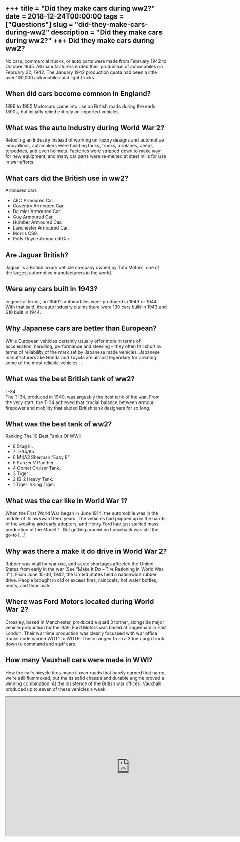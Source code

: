 +++
title = "Did they make cars during ww2?"
date = 2018-12-24T00:00:00
tags = ["Questions"]
slug = "did-they-make-cars-during-ww2"
description = "Did they make cars during ww2?"
+++
Did they make cars during ww2?
------------------------------

No cars, commercial trucks, or auto parts were made from February 1942 to October 1945. All manufacturers ended their production of automobiles on February 22, 1942. The January 1942 production quota had been a little over 100,000 automobiles and light trucks.

When did cars become common in England?
---------------------------------------

1896 to 1900 Motorcars came into use on British roads during the early 1890s, but initially relied entirely on imported vehicles.

What was the auto industry during World War 2?
----------------------------------------------

Retooling an Industry Instead of working on luxury designs and automotive innovations, automakers were building tanks, trucks, airplanes, Jeeps, torpedoes, and even helmets. Factories were stripped down to make way for new equipment, and many car parts were re-melted at steel mills for use in war efforts.

What cars did the British use in ww2?
-------------------------------------

Armoured cars

- AEC Armoured Car.
- Coventry Armoured Car.
- Daimler Armoured Car.
- Guy Armoured Car.
- Humber Armoured Car.
- Lanchester Armoured Car.
- Morris CS9.
- Rolls-Royce Armoured Car.

Are Jaguar British?
-------------------

Jaguar is a British luxury vehicle company owned by Tata Motors, one of the largest automotive manufacturers in the world.

Were any cars built in 1943?
----------------------------

In general terms, no 1940’s automobiles were produced in 1943 or 1944. With that said, the auto industry claims there were 139 cars built in 1943 and 610 built in 1944.

Why Japanese cars are better than European?
-------------------------------------------

While European vehicles certainly usually offer more in terms of acceleration, handling, performance and steering – they often fall short in terms of reliability of the mark set by Japanese made vehicles. Japanese manufacturers like Honda and Toyota are almost legendary for creating some of the most reliable vehicles …

What was the best British tank of ww2?
--------------------------------------

T-34  
The T-34, produced in 1940, was arguably the best tank of the war. From the very start, the T-34 achieved that crucial balance between armour, firepower and mobility that eluded British tank designers for so long.

What was the best tank of ww2?
------------------------------

Ranking The 10 Best Tanks Of WWII

- 8 Stug III.
- 7 T-34/85.
- 6 M4A3 Sherman “Easy 8”
- 5 Panzer V Panther.
- 4 Comet Cruiser Tank.
- 3 Tiger I.
- 2 IS-2 Heavy Tank.
- 1 Tiger II/King Tiger.

What was the car like in World War 1?
-------------------------------------

When the First World War began in June 1914, the automobile was in the middle of its awkward teen years. The vehicles had popped up in the hands of the wealthy and early adopters, and Henry Ford had just started mass production of the Model T. But getting around on horseback was still the go-to \[…\]

Why was there a make it do drive in World War 2?
------------------------------------------------

Rubber was vital for war use, and acute shortages affected the United States from early in the war (See “Make It Do – Tire Rationing in World War II” ). From June 15-30, 1942, the United States held a nationwide rubber drive. People brought in old or excess tires, raincoats, hot water bottles, boots, and floor mats.

Where was Ford Motors located during World War 2?
-------------------------------------------------

Crossley, based in Manchester, produced a quad 3 tonner, alongside major vehicle production for the RAF. Ford Motors was based at Dagenham in East London. Their war time production was clearly focussed with war office trucks code named WOT1 to WOT6. These ranged from a 3 ton cargo truck down to command and staff cars.

How many Vauxhall cars were made in WWI?
----------------------------------------

How the car’s bicycle tires made it over roads that barely earned that name, we’re still flummoxed, but the its solid chassis and durable engine proved a winning combination. At the insistence of the British war offices, Vauxhall produced up to seven of these vehicles a week.

<iframe allow="accelerometer; autoplay; clipboard-write; encrypted-media; gyroscope; picture-in-picture" allowfullscreen="" class="__youtube_prefs__  epyt-is-override  no-lazyload" data-no-lazy="1" data-origheight="433" data-origwidth="770" data-skipgform_ajax_framebjll="" height="433" id="_ytid_83380" loading="lazy" src="https://www.youtube.com/embed/fiBKrgsp7Uk?enablejsapi=1&autoplay=0&cc_load_policy=0&cc_lang_pref=&iv_load_policy=1&loop=0&modestbranding=0&rel=1&fs=1&playsinline=0&autohide=2&theme=dark&color=red&controls=1&" title="YouTube player" width="770"></iframe>